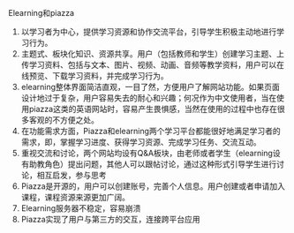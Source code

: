 Elearning和piazza

1.	以学习者为中心，提供学习资源和协作交流平台，引导学生积极主动地进行学习行为。
2.	主题式、板块化知识、资源共享。用户（包括教师和学生）创建学习主题、上传学习资料、包括与文本、图片、视频、动画、音频等教学资料，用户可以在线预览、下载学习资料，并完成学习行为。
3.	elearning整体界面简洁直观，一目了然，方便用户了解网站功能。如果页面设计地过于复杂，用户容易失去的耐心和兴趣；何况作为中文使用者，当在使用piazza这类的英语网站时，容易产生畏惧感，当然在使用的过程中也存在很多客观的不方便之处。
4.	在功能需求方面，Piazza和elearning两个学习平台都能很好地满足学习者的需求，即，掌握学习进度、获得学习资源、完成学习任务、交流互动。
5.	重视交流和讨论，两个网站均设有Q&A板块，由老师或者学生（elearning设有助教角色）提出问题，其他人可以跟帖讨论，通过这种形式引导学生进行讨论，相互启发，参与思考
6.	Piazza是开源的，用户可以创建账号，完善个人信息。用户创建或者申请加入课程，课程资源来源更加广阔。
7.	Elearning服务器不稳定，容易崩溃
8.	Piazza实现了用户与第三方的交互，连接跨平台应用
